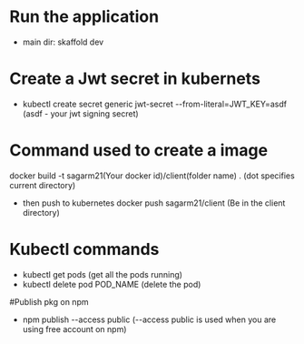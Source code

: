 # Run the application
 - main dir: skaffold dev
# Create a Jwt secret in kubernets

- kubectl create secret generic jwt-secret --from-literal=JWT_KEY=asdf (asdf - your jwt signing secret)

# Command used to create a image

docker build -t sagarm21(Your docker id)/client(folder name) . (dot specifies current directory)

- then push to kubernetes
  docker push sagarm21/client (Be in the client directory)

# Kubectl commands
- kubectl get pods (get all the pods running)
- kubectl delete pod POD_NAME (delete the pod)

#Publish pkg on npm
- npm publish --access public (--access public is used when you are using free account on npm)
